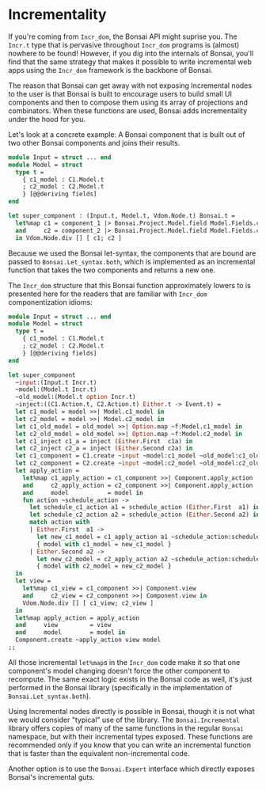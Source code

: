 # Incrementality

If you're coming from `Incr_dom`, the Bonsai API might suprise you.  The
`Incr.t` type that is pervasive throughout `Incr_dom` programs is (almost)
nowhere to be found!  However, if you dig into the internals of Bonsai, you'll
find that the same strategy that makes it possible to write incremental web
apps using the `Incr_dom` framework is the backbone of Bonsai.

The reason that Bonsai can get away with not exposing Incremental
nodes to the user is that Bonsai is built to encourage users to build
small UI components and then to compose them using its array of
projections and combinators.  When these functions are used, Bonsai
adds incrementality under the hood for you.

Let's look at a concrete example: A Bonsai component that is built out of two
other Bonsai components and joins their results.

```ocaml
module Input = struct ... end
module Model = struct 
  type t = 
    { c1_model : C1.Model.t
    ; c2_model : C2.Model.t
    } [@@deriving fields]
end

let super_component : (Input.t, Model.t, Vdom.Node.t) Bonsai.t = 
  let%map c1 = component_1 |> Bonsai.Project.Model.field Model.Fields.c1_model 
  and     c2 = component_2 |> Bonsai.Project.Model.field Model.Fields.c2_model 
  in Vdom.Node.div [] [ c1; c2 ]
```

Because we used the Bonsai let-syntax, the components that are bound are passed
to `Bonsai.Let_syntax.both`, which is implemented as an incremental function
that takes the two components and returns a new one.

The `Incr_dom` structure that this Bonsai function approximately lowers to is
presented here for the readers that are familiar with `Incr_dom`
componentization idioms:

```ocaml
module Input = struct ... end
module Model = struct 
  type t = 
    { c1_model : C1.Model.t
    ; c2_model : C2.Model.t
    } [@@deriving fields]
end

let super_component 
  ~input:(Input.t Incr.t)
  ~model:(Model.t Incr.t)
  ~old_model:(Model.t option Incr.t)
  ~inject:((C1.Action.t, C2.Action.t) Either.t -> Event.t) =
  let c1_model = model >>| Model.c1_model in 
  let c2_model = model >>| Model.c2_model in 
  let c1_old_model = old_model >>| Option.map ~f:Model.c1_model in 
  let c2_old_model = old_model >>| Option.map ~f:Model.c2_model in 
  let c1_inject c1_a = inject (Either.First  c1a) in 
  let c2_inject c2_a = inject (Either.Second c2a) in 
  let c1_component = C1.create ~input ~model:c1_model ~old_model:c1_old_model ~inject:c1_inject in
  let c2_component = C2.create ~input ~model:c2_model ~old_model:c2_old_model ~inject:c2_inject in 
  let apply_action = 
    let%map c1_apply_action = c1_component >>| Component.apply_action
    and     c2_apply_action = c2_component >>| Component.apply_action
    and     model           = model in
    fun action ~schedule_action -> 
      let schedule_c1_action a1 = schedule_action (Either.First  a1) in 
      let schedule_c2_action a2 = schedule_action (Either.Second a2) in 
      match action with 
      | Either.First  a1 -> 
        let new_c1_model = c1_apply_action a1 ~schedule_action:schedule_c1_action in 
        { model with c1_model = new_c1_model }
      | Either.Second a2 -> 
        let new_c2_model = c2_apply_action a2 ~schedule_action:schedule_c2_action in 
        { model with c2_model = new_c2_model }
  in 
  let view = 
    let%map c1_view = c1_component >>| Component.view 
    and     c2_view = c2_component >>| Component.view in 
    Vdom.Node.div [] [ c1_view; c2_view ] 
  in 
  let%map apply_action = apply_action 
  and     view         = view 
  and     model        = model in 
  Component.create ~apply_action view model
;;
```

All those incremental `let%map`s in the `Incr_dom` code make it so that one
component's model changing doesn't force the other component to recompute.  The
same exact logic exists in the Bonsai code as well, it's just performed in the 
Bonsai library (specifically in the implementation of `Bonsai.Let_syntax.both`).

Using Incremental nodes directly is possible in Bonsai, though it is not what
we would consider "typical" use of the library.  The `Bonsai.Incremental` library 
offers copies of many of the same functions in the regular `Bonsai` namespace, but 
with their incremental types exposed.  These functions are recommended only if you 
know that you can write an incremental function that is faster than the equivalent 
non-incremental code.

Another option is to use the `Bonsai.Expert` interface which directly exposes
Bonsai's incremental guts.
